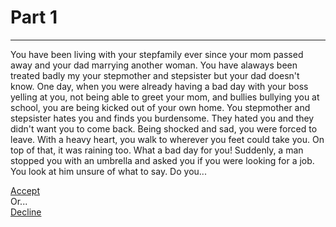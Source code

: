 # Part 1
---
You have been living with your stepfamily ever since your mom passed away and your dad marrying another woman. You have alaways been treated badly my your stepmother and stepsister but your dad doesn't know. One day, when you were already having a bad day with your boss yelling at you, not being able to greet your mom, and bullies bullying you at school, you are being kicked out of your own home. You stepmother and stepsister hates you and finds you burdensome. They hated you and they didn't want you to come back. Being shocked and sad, you were forced to leave. With a heavy heart, you walk to wherever you feet could take you. On top of that, it was raining too. What a bad day for you! Suddenly, a man stopped you with an umbrella and asked you if you were looking for a job. You look at him unsure of what to say. Do you...


[Accept](accept/accept.md)  
Or...  
[Decline]()


